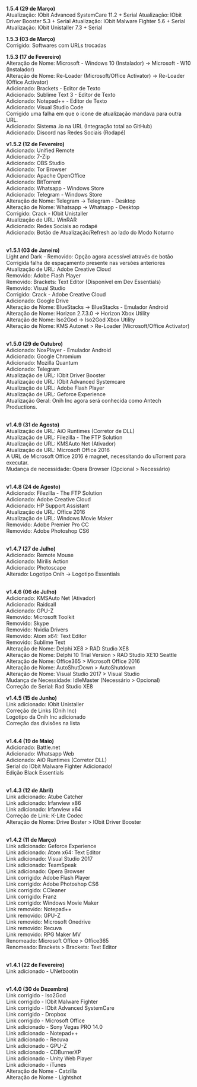 <b>1.5.4 (29 de Março)</b></br>
Atualização: IObit Advanced SystemCare 11.2 + Serial
Atualização: IObit Driver Booster 5.3 + Serial 
Atualização: IObit Malware Fighter 5.6 + Serial
Atualização: IObit Unistaller 7.3 + Serial

<b>1.5.3 (03 de Março)</b></br>
Corrigido: Softwares com URLs trocadas

<b>1.5.3 (17 de Fevereiro)</b></br>
Alteração de Nome: Microsoft - Windows 10 (Instalador) -> Microsoft - W10 (Instalador)</br>
Alteração de Nome: Re-Loader (Microsoft/Office Activator) -> Re-Loader (Office Activator)</br>
Adicionado: Brackets - Editor de Texto</br>
Adicionado: Sublime Text 3 - Editor de Texto</br>
Adicionado: Notepad++ - Editor de Texto</br>
Adicionado: Visual Studio Code</br>
Corrigido uma falha em que o icone de atualização mandava para outra URL.</br>
Adicionado: Sistema .io na URL (Integração total ao GitHub)</br>
Adicionado: Discord nas Redes Sociais (Rodapé)

<b>v1.5.2 (12 de Fevereiro)</b></br>
Adicionado: Unified Remote</br>
Adicionado: 7-Zip</br>
Adicionado: OBS Studio</br>
Adicionado: Tor Browser</br>
Adicionado: Apache OpenOffice</br>
Adicionado: BitTorrent</br>
Adicionado: Whatsapp - Windows Store</br>
Adicionado: Telegram - Windows Store</br>
Alteração de Nome: Telegram -> Telegram - Desktop</br>
Alteração de Nome: Whatsapp -> Whatsapp - Desktop</br>
Corrigido: Crack - IObit Unistaller</br>
Atualização de URL: WinRAR</br>
Adicionado: Redes Sociais ao rodapé</br>
Adicionado: Botão de Atualização/Refresh ao lado do Modo Noturno</br>
</br>

<b>v1.5.1 (03 de Janeiro)</b></br>
Light and Dark - Removido: Opção agora acessível através de botão</br>
Corrigida falha de espaçamento presente nas versões anteriores</br>
Atualização de URL: Adobe Creative Cloud</br>
Removido: Adobe Flash Player</br>
Removido: Brackets: Text Editor (Disponível em Dev Essentials)</br>
Removido: Visual Studio</br>
Corrigido: Crack - Adobe Creative Cloud</br>
Adicionado: Google Drive</br>
Alteração de Nome: BlueStacks -> BlueStacks - Emulador Android</br>
Alteração de Nome: Horizon 2.7.3.0 -> Horizon Xbox Utility</br>
Alteração de Nome: Iso2God -> Iso2God Xbox Utility</br>
Alteração de Nome: KMS Autonet > Re-Loader (Microsoft/Office Activator)</br></br>

<b>v1.5.0 (29 de Outubro)</b></br>
Adicionado: NoxPlayer - Emulador Android</br>
Adicionado: Google Chromium</br>
Adicionado: Mozilla Quantum</br>
Adicionado: Telegram</br>
Atualização de URL: IObit Driver Booster</br>
Atualização de URL: IObit Advanced Systemcare</br>
Atualização de URL: Adobe Flash Player</br>
Atualização de URL: Geforce Experience</br>
Atualização Geral: Onih Inc agora será conhecida como Antech Productions.</br></br>

<b>v1.4.9 (31 de Agosto)</b></br>
Atualização de URL: AiO Runtimes (Corretor de DLL)</br>
Atualização de URL: Filezilla - The FTP Solution</br>
Atualização de URL: KMSAuto Net (Ativador)</br>
Atualização de URL: Microsoft Office 2016</br>
A URL de Microsoft Office 2016 é magnet, necessitando do uTorrent para executar.</br>
Mudança de necessidade: Opera Browser (Opcional > Necessário)</br></br>

<b>v1.4.8 (24 de Agosto)</b></br>
Adicionado: Filezilla - The FTP Solution</br>
Adicionado: Adobe Creative Cloud</br>
Adicionado: HP Support Assistant</br>
Atualização de URL: Office 2016</br>
Atualização de URL: Windows Movie Maker</br>
Removido: Adobe Premier Pro CC</br>
Removido: Adobe Photoshop CS6</br></br>

<b>v1.4.7 (27 de Julho)</b></br>
Adicionado: Remote Mouse</br>
Adicionado: Mirilis Action</br>
Adicionado: Photoscape</br>
Alterado: Logotipo Onih -> Logotipo Essentials</br></br>

<b>v1.4.6 (06 de Julho)</b></br>
Adicionado: KMSAuto Net (Ativador)</br>
Adicionado: Raidcall</br>
Adicionado: GPU-Z</br>
Removido: Microsoft Toolkit</br>
Removido: Skype</br>
Removido: Nvidia Drivers</br>
Removido: Atom x64: Text Editor</br>
Removido: Sublime Text</br>
Alteração de Nome: Delphi XE8 > RAD Studio XE8</br>
Alteração de Nome: Delphi 10 Trial Version > RAD Studio XE10 Seattle</br>
Alteração de Nome: Office365 > Microsoft Office 2016</br>
Alteração de Nome: AutoShutDown > AutoShutdown</br>
Alteração de Nome: Visual Studio 2017 > Visual Studio</br>
Mudança de Necessidade: IdleMaster (Necessário > Opcional)</br>
Correção de Serial: Rad Studio XE8</br>

<b>v1.4.5 (15 de Junho)</b></br>
Link adicionado: IObit Unistaller</br>
Correção de Links (Onih Inc)</br>
Logotipo da Onih Inc adicionado</br>
Correção das divisões na lista</br></br>

<b>v1.4.4 (19 de Maio)</b></br>
Adicionado: Battle.net</br>
Adicionado: Whatsapp Web</br>
Adicionado: AiO Runtimes (Corretor DLL)</br>
Serial do IObit Malware Fighter Adicionado!</br>
Edição Black Essentials</br></br>

<b>v1.4.3 (12 de Abril)</b></br>
Link adicionado: Atube Catcher</br>
Link adicionado: Irfanview x86</br>
Link adicionado: Irfanview x64</br>
Correção de Link: K-Lite Codec</br>
Alteração de Nome: Drive Boster > IObit Driver Booster</br></br>

<b>v1.4.2 (11 de Março)</b></br>
Link adicionado: Geforce Experience</br>
Link adicionado: Atom x64: Text Editor</br>
Link adicionado: Visual Studio 2017</br>
Link adicionado: TeamSpeak</br>
Link adicionado: Opera Browser</br>
Link corrigido: Adobe Flash Player</br>
Link corrigido: Adobe Photoshop CS6</br>
Link corrigido: CCleaner</br>
Link corrigido: Franz</br>
Link corrigido: Windows Movie Maker</br>
Link removido: Notepad++</br>
Link removido: GPU-Z</br>
Link removido: Microsoft Onedrive</br>
Link removido: Recuva</br>
Link removido: RPG Maker MV</br>
Renomeado: Microsoft Office > Office365</br>
Renomeado: Brackets > Brackets: Text Editor</br></br>

<b>v1.4.1 (22 de Fevereiro)</b></br>
Link adicionado - UNetbootin</br></br>

<b>v1.4.0 (30 de Dezembro)</b></br>
Link corrigido - Iso2God</br>
Link corrigido - IObit Malware Fighter</br>
Link corrigido - IObit Advanced SystemCare</br>
Link corrigido - Dropbox</br>
Link corrigido - Microsoft Office</br>
Link adicionado - Sony Vegas PRO 14.0</br>
Link adicionado - Notepad++</br>
Link adicionado - Recuva</br>
Link adicionado - GPU-Z</br>
Link adicionado - CDBurnerXP</br>
Link adicionado - Unity Web Player</br>
Link adicionado - iTunes</br>
Alteração de Nome - Catzilla</br>
Alteração de Nome - Lightshot</br>
